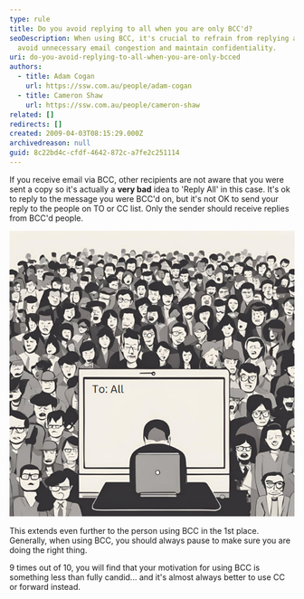 ```yaml
---
type: rule
title: Do you avoid replying to all when you are only BCC'd?
seoDescription: When using BCC, it's crucial to refrain from replying all to
  avoid unnecessary email congestion and maintain confidentiality.
uri: do-you-avoid-replying-to-all-when-you-are-only-bcced
authors:
  - title: Adam Cogan
    url: https://ssw.com.au/people/adam-cogan
  - title: Cameron Shaw
    url: https://ssw.com.au/people/cameron-shaw
related: []
redirects: []
created: 2009-04-03T08:15:29.000Z
archivedreason: null
guid: 8c22bd4c-cfdf-4642-872c-a7fe2c251114
---
```


If you receive email via BCC, other recipients are not aware that you were sent a copy so it's actually a **very bad** idea to 'Reply All' in this case. It's ok to reply to the message you were BCC'd on, but it's not OK to send your reply to the people on TO or CC list. Only the sender should receive replies from BCC'd people.

<!--endintro-->

![Figure: Avoid email faux pas when replying to email. Make sure you have the correct group selected and make sure you are not a BCC](replyall.jpg)

This extends even further to the person using BCC in the 1st place. Generally, when using BCC, you should always pause to make sure you are doing the right thing.

9 times out of 10, you will find that your motivation for using BCC is something less than fully candid... and it's almost always better to use CC or forward instead.
